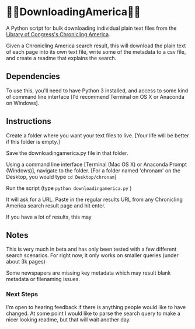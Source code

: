 # 📰📂DownloadingAmerica📂📰

A Python script for bulk downloading individual plain text files from the [Library of Congress's Chronicling America](https://chroniclingamerica.loc.gov/).

Given a Chronicling America search result, this will download the plain text of each page into its own text file, write some of the metadata to a csv file, and create a readme that explains the search.

## Dependencies
To use this, you'll need to have Python 3 installed, and access to some kind of command line interface [I'd recommend Terminal on OS X or Anaconda on Windows].

## Instructions
Create a folder where you want your text files to live. [Your life will be better if this folder is empty.]

Save the downloadingamerica.py file in that folder.

Using a command line interface [Terminal (Mac OS X) or Anaconda Prompt (Windows)], navigate to the folder. [For a folder named 'chronam' on the Desktop, you would type `cd Desktop/chronam`]

Run the script (type `python downloadingamerica.py` )

It will ask for a URL. Paste in the regular results URL from any Chronicling America search result page and hit enter.

If you have a lot of results, this may

## Notes
This is very much in beta and has only been tested with a few different search scenarios. For right now, it only works on smaller queries (under about 3k pages)

Some newspapers are missing key metadata which may result blank metadata or filenaming issues.

### Next Steps
I'm open to hearing feedback if there is anything people would like to have changed. At some point I would like to parse the search query to make a nicer looking readme, but that will wait another day.
